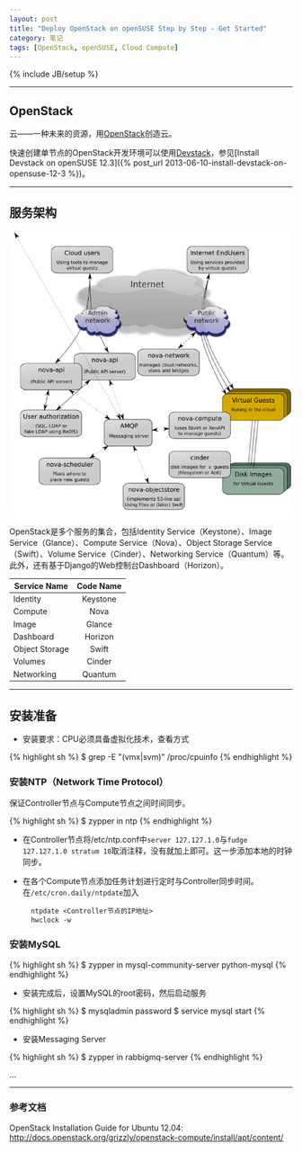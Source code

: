 ```yaml
---
layout: post
title: "Deploy OpenStack on openSUSE Step by Step - Get Started"
category: 笔记
tags: [OpenStack, openSUSE, Cloud Compute]
---
```

{% include JB/setup %}

---

## OpenStack

云——一种未来的资源，用[OpenStack][]创造云。

快速创建单节点的OpenStack开发环境可以使用[Devstack][]，参见[Install Devstack on openSUSE 12.3]({% post_url 2013-06-10-install-devstack-on-opensuse-12-3 %})。

---

## 服务架构

![image](/assets/images/posts/2013-06-13-deploy-openstack-on-opensuse-step-by-step---get-started-architecture.png)

OpenStack是多个服务的集合，包括Identity Service（Keystone）、Image Service（Glance）、Compute Service（Nova）、Object Storage Service（Swift）、Volume Service（Cinder）、Networking Service（Quantum）等。此外，还有基于Django的Web控制台Dashboard（Horizon）。

Service Name | Code Name
-----------|:-----------:
Identity | Keystone
Compute | Nova
Image | Glance
Dashboard | Horizon
Object Storage | Swift
Volumes | Cinder
Networking | Quantum


---

## 安装准备

- 安装要求：CPU必须具备虚拟化技术，查看方式

{% highlight sh %}
$ grep -E "(vmx|svm)" /proc/cpuinfo
{% endhighlight %}

### 安装NTP（Network Time Protocol）

保证Controller节点与Compute节点之间时间同步。

{% highlight sh %}
$ zypper in ntp
{% endhighlight %}

- 在Controller节点将/etc/ntp.conf中`server 127.127.1.0`与`fudge 127.127.1.0 stratum 10`取消注释，没有就加上即可。这一步添加本地的时钟同步。

- 在各个Compute节点添加任务计划进行定时与Controller同步时间。在`/etc/cron.daily/ntpdate`加入

		ntpdate <Controller节点的IP地址>
		hwclock -w

### 安装MySQL

{% highlight sh %}
$ zypper in mysql-community-server python-mysql
{% endhighlight %}

- 安装完成后，设置MySQL的root密码，然后启动服务

{% highlight sh %}
$ mysqladmin password <new password>
$ service mysql start
{% endhighlight %}

- 安装Messaging Server

{% highlight sh %}
$ zypper in rabbigmq-server
{% endhighlight %}

...

---

### 参考文档

OpenStack Installation Guide for Ubuntu 12.04: <http://docs.openstack.org/grizzly/openstack-compute/install/apt/content/>

[OpenStack]: http://openstack.org
[Devstack]: http://devstack.org
